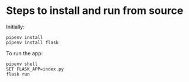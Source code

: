 # Steps to install and run from source

Initially:
```
pipenv install
pipenv install flask
```
To run the app:
```
pipenv shell
SET FLASK_APP=index.py
flask run
```


